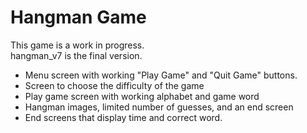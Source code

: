 # Hangman Game
This game is a work in progress.  
hangman_v7 is the final version.
 - Menu screen with working "Play Game" and "Quit Game" buttons.
 - Screen to choose the difficulty of the game
 - Play game screen with working alphabet and game word
 - Hangman images, limited number of guesses, and an end screen
 - End screens that display time and correct word.
